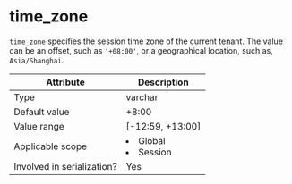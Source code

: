 # time_zone

`time_zone` specifies the session time zone of the current tenant. The value can be an offset, such as `'+08:00'`, or a geographical location, such as, `Asia/Shanghai`.

| **Attribute** | **Description** |
|---------|------------------------------------------------------------------------------------------------------------|
| Type | varchar |
| Default value | +8:00 |
| Value range | \[-12:59, +13:00\] |
| Applicable scope | <li> Global   <li> Session |
| Involved in serialization? | Yes |

